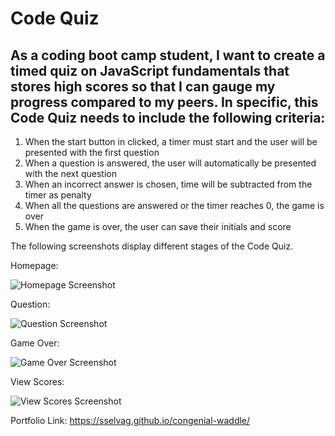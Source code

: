 # Code Quiz
  
## As a coding boot camp student, I want to create a timed quiz on JavaScript fundamentals that stores high scores so that I can gauge my progress compared to my peers. In specific, this Code Quiz needs to include the following criteria: 
  1. When the start button in clicked, a timer must start and the user will be presented with the first question
  2. When a question is answered, the user will automatically be presented with the next question
  3. When an incorrect answer is chosen, time will be subtracted from the timer as penalty
  4. When all the questions are answered or the timer reaches 0, the game is over
  5. When the game is over, the user can save their initials and score



The following screenshots display different stages of the Code Quiz.

Homepage:

![Homepage Screenshot](/Challenge4/congenial-waddle/assets/images/homepage.png)

Question:

![Question Screenshot](/Challenge4/congenial-waddle/assets/images/question.png)

Game Over:

![Game Over Screenshot](/Challenge4/congenial-waddle/assets/images/gameover.png)

View Scores:

![View Scores Screenshot](/Challenge4/congenial-waddle/assets/images/viewscores.png)



Portfolio Link: https://sselvag.github.io/congenial-waddle/
